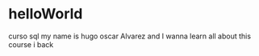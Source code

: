 # helloWorld
curso sql
my name is hugo oscar Alvarez and I wanna learn all about this course
i back 
